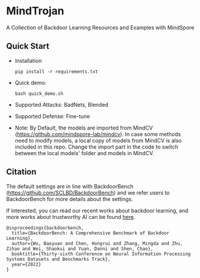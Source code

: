 # MindTrojan
A Collection of Backdoor Learning Resources and Examples with MindSpore

## Quick Start

* Installation 

    ```
    pip install -r requirements.txt
    ```

* Quick demo:

    ```
    bash quick_demo.sh
    ```

* Supported Attacks: BadNets, Blended
* Supported Defense: Fine-tune

* Note: By Default, the models are imported from MindCV (https://github.com/mindspore-lab/mindcv). In case some methods need to modify models, a local copy of models from MindCV is also included in this repo. Change the import part in the code to switch between the local models' folder and models in MindCV.

## Citation

The default settings are in line with BackdoorBench (https://github.com/SCLBD/BackdoorBench) and we refer users to BackdoorBench for more details about the settings.

If interested, you can read our recent works about backdoor learning, and more works about trustworthy AI can be found [here](https://sites.google.com/site/baoyuanwu2015/home).

```
@inproceedings{backdoorbench,
  title={BackdoorBench: A Comprehensive Benchmark of Backdoor Learning},
  author={Wu, Baoyuan and Chen, Hongrui and Zhang, Mingda and Zhu, Zihao and Wei, Shaokui and Yuan, Danni and Shen, Chao},
  booktitle={Thirty-sixth Conference on Neural Information Processing Systems Datasets and Benchmarks Track},
  year={2022}
}
```
